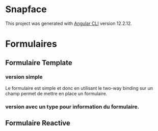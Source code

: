 # Snapface

This project was generated with [Angular CLI](https://github.com/angular/angular-cli) version 12.2.12.

# Formulaires
## Formulaire Template 
### version simple
Le formulaire est simple et donc en utilisant le two-way binding sur un champ permet de mettre en place un formulaire.
 ### version avec un type pour information du formulaire.

## Formulaire Reactive
